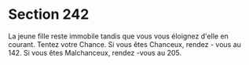 # Section 242

La jeune fille reste immobile tandis que vous vous éloignez d'elle
en courant.  Tentez votre Chance.  Si vous êtes Chanceux, rendez -
vous au  142. Si vous êtes Malchanceux, rendez -vous au  205.